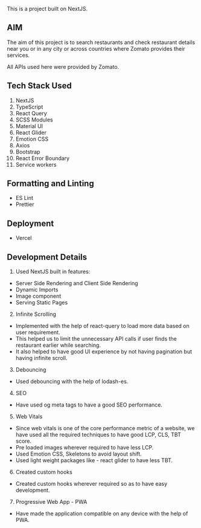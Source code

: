 This is a project built on NextJS.

## AIM

The aim of this project is to search restaurants and check restaurant details near you or in any city or across countries where Zomato provides their services.

All APIs used here were provided by Zomato.

## Tech Stack Used

1. NextJS
2. TypeScript
3. React Query
3. SCSS Modules
4. Material UI
5. React Glider
6. Emotion CSS
7. Axios
8. Bootstrap
9. React Error Boundary
10. Service workers

## Formatting and Linting

- ES Lint
- Prettier

## Deployment

- Vercel

## Development Details

1. Used NextJS built in features:
- Server Side Rendering and Client Side Rendering
- Dynamic Imports
- Image component
- Serving Static Pages

2. Infinite Scrolling
- Implemented with the help of react-query to load more data based on user requirement.
- This helped us to limit the unnecessary API calls if user finds the restaurant earlier while searching.
- It also helped to have good UI experience by not having pagination but having infinite scroll.

3. Debouncing
- Used debouncing with the help of lodash-es.

4. SEO
- Have used og meta tags to have a good SEO performance.

5. Web Vitals
- Since web vitals is one of the core performance metric of a website, we have used all the required techniques to have good LCP, CLS, TBT score.
- Pre loaded images wherever required to have less LCP.
- Used Emotion CSS, Skeletons to avoid layout shift.
- Used light weight packages like - react glider to have less TBT.

6. Created custom hooks
- Created custom hooks wherever required so as to have easy development.

7. Progressive Web App - PWA
- Have made the application compatible on any device with the help of PWA.
